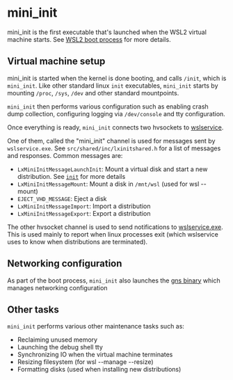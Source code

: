 # mini_init

mini_init is the first executable that's launched when the WSL2 virtual machine starts. See [WSL2 boot process](boot-process.md) for more details.

## Virtual machine setup

mini_init is started when the kernel is done booting, and calls `/init`, which is `mini_init`. Like other standard linux `init` executables, `mini_init` starts by mounting `/proc`, `/sys`, `/dev` and other standard mountpoints.

`mini_init` then performs various configuration such as enabling crash dump collection, configuring logging via `/dev/console` and tty configuration.

Once everything is ready, `mini_init` connects two hvsockets to [wslservice](wslservice.exe.md). 

One of them, called the "mini_init" channel is used for messages sent by `wslservice.exe`. See `src/shared/inc/lxinitshared.h` for a list of messages and responses. Common messages are:

- `LxMiniInitMessageLaunchInit`: Mount a virtual disk and start a new distribution. See [`init`](init.md) for more details
- `LxMiniInitMessageMount`: Mount a disk in `/mnt/wsl` (used for wsl --mount)
- `EJECT_VHD_MESSAGE`: Eject a disk
- `LxMiniInitMessageImport`: Import a distribution
- `LxMiniInitMessageExport`: Export a distribution

The other hvsocket channel is used to send notifications to [wslservice.exe](wslservice.exe.md). This is used mainly to report when linux processes exit (which wslservice uses to know when distributions are terminated).

## Networking configuration

As part of the boot process, `mini_init` also launches the [gns binary](gns.md) which manages networking configuration

## Other tasks

`mini_init` performs various other maintenance tasks such as:

- Reclaiming unused memory
- Launching the debug shell tty
- Synchronizing IO when the virtual machine terminates
- Resizing filesystem (for wsl --manage <distro> --resize)
- Formatting disks (used when installing new distributions)

